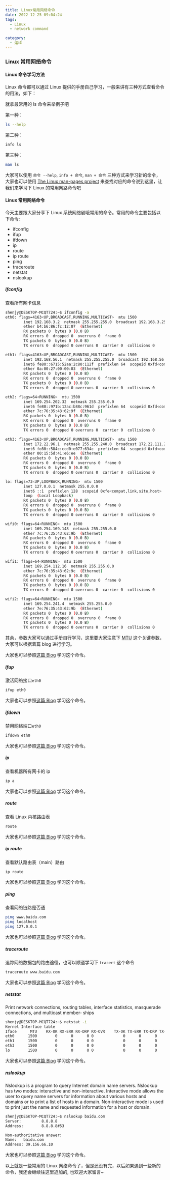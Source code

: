 ```yaml
---
title: Linux常用网络命令
date: 2022-12-25 09:04:24
tags:
  - Linux
  - network command

category:
  - 运维
---
```


### Linux 常用网络命令

#### Linux 命令学习方法

Linux 命令都可以通过 Linux 提供的手册自己学习，一般来讲有三种方式查看命令的用法，如下：

就拿最常用的 ls 命令来举例子吧

第一种：

```sh
ls --help
```

第二种：

```sh
info ls
```

第三种：

```sh
man ls
```

大家可以使用 `命令 --help`, `info + 命令`, `man + 命令` 三种方式来学习新的命令，大家也可以使用 [The Linux man-pages project](https://www.kernel.org/doc/man-pages/) 来查找对应的命令说到这里，让我们来学习下 Linux 的常用网路命令吧

#### Linux 常用网络命令

今天主要跟大家分享下 Linux 系统网络剧哦常用的命令。常用的命令主要包括以下命令:

- ifconfig
- ifup
- ifdown
- ip
- route
- ip route
- ping
- traceroute
- netstat
- nslookup

##### ifconfig

查看所有网卡信息

```sh
shenjy@DESKTOP-MCQT724:~$ ifconfig -a
eth0: flags=4163<UP,BROADCAST,RUNNING,MULTICAST>  mtu 1500
        inet 192.168.3.2  netmask 255.255.255.0  broadcast 192.168.3.255
        ether b4:b6:86:fc:12:07  (Ethernet)
        RX packets 0  bytes 0 (0.0 B)
        RX errors 0  dropped 0  overruns 0  frame 0
        TX packets 0  bytes 0 (0.0 B)
        TX errors 0  dropped 0 overruns 0  carrier 0  collisions 0

eth1: flags=4163<UP,BROADCAST,RUNNING,MULTICAST>  mtu 1500
        inet 192.168.56.1  netmask 255.255.255.0  broadcast 192.168.56.255
        inet6 fe80::6715:52aa:2c80:112f  prefixlen 64  scopeid 0xfd<compat,link,site,host>
        ether 0a:00:27:00:00:03  (Ethernet)
        RX packets 0  bytes 0 (0.0 B)
        RX errors 0  dropped 0  overruns 0  frame 0
        TX packets 0  bytes 0 (0.0 B)
        TX errors 0  dropped 0 overruns 0  carrier 0  collisions 0

eth2: flags=64<RUNNING>  mtu 1500
        inet 169.254.202.32  netmask 255.255.0.0
        inet6 fe80::971b:12ac:b88c:961d  prefixlen 64  scopeid 0xfd<compat,link,site,host>
        ether 7c:76:35:43:62:9f  (Ethernet)
        RX packets 0  bytes 0 (0.0 B)
        RX errors 0  dropped 0  overruns 0  frame 0
        TX packets 0  bytes 0 (0.0 B)
        TX errors 0  dropped 0 overruns 0  carrier 0  collisions 0

eth3: flags=4163<UP,BROADCAST,RUNNING,MULTICAST>  mtu 1500
        inet 172.22.96.1  netmask 255.255.240.0  broadcast 172.22.111.255
        inet6 fe80::584c:ccd0:e077:634c  prefixlen 64  scopeid 0xfd<compat,link,site,host>
        ether 00:15:5d:41:e6:ee  (Ethernet)
        RX packets 0  bytes 0 (0.0 B)
        RX errors 0  dropped 0  overruns 0  frame 0
        TX packets 0  bytes 0 (0.0 B)
        TX errors 0  dropped 0 overruns 0  carrier 0  collisions 0

lo: flags=73<UP,LOOPBACK,RUNNING>  mtu 1500
        inet 127.0.0.1  netmask 255.0.0.0
        inet6 ::1  prefixlen 128  scopeid 0xfe<compat,link,site,host>
        loop  (Local Loopback)
        RX packets 0  bytes 0 (0.0 B)
        RX errors 0  dropped 0  overruns 0  frame 0
        TX packets 0  bytes 0 (0.0 B)
        TX errors 0  dropped 0 overruns 0  carrier 0  collisions 0

wifi0: flags=64<RUNNING>  mtu 1500
        inet 169.254.169.148  netmask 255.255.0.0
        ether 7c:76:35:43:62:9b  (Ethernet)
        RX packets 0  bytes 0 (0.0 B)
        RX errors 0  dropped 0  overruns 0  frame 0
        TX packets 0  bytes 0 (0.0 B)
        TX errors 0  dropped 0 overruns 0  carrier 0  collisions 0

wifi1: flags=64<RUNNING>  mtu 1500
        inet 169.254.112.16  netmask 255.255.0.0
        ether 7c:76:35:43:62:9c  (Ethernet)
        RX packets 0  bytes 0 (0.0 B)
        RX errors 0  dropped 0  overruns 0  frame 0
        TX packets 0  bytes 0 (0.0 B)
        TX errors 0  dropped 0 overruns 0  carrier 0  collisions 0

wifi2: flags=64<RUNNING>  mtu 1500
        inet 169.254.241.4  netmask 255.255.0.0
        ether 7e:76:35:43:62:9b  (Ethernet)
        RX packets 0  bytes 0 (0.0 B)
        RX errors 0  dropped 0  overruns 0  frame 0
        TX packets 0  bytes 0 (0.0 B)
        TX errors 0  dropped 0 overruns 0  carrier 0  collisions 0
```

其余，参数大家可以通过手册自行学习，这里要大家注意下 [MTU](https://www.cloudflare.com/learning/network-layer/what-is-mtu/) 这个关键参数，大家可以根据着篇 blog 进行学习。

大家也可以参照[这篇 Blog](https://www.geeksforgeeks.org/ifconfig-command-in-linux-with-examples/) 学习这个命令。

##### ifup

激活网络接口`eth0`

```sh
ifup eth0
```

大家也可以参照[这篇 Blog](https://www.geeksforgeeks.org/ifup-command-in-linux-with-examples/) 学习这个命令。

##### ifdown

禁用网络端口`eth0`

```sh
ifdown eth0
```

大家也可以参照[这篇 Blog](https://www.geeksforgeeks.org/ifdown-command-in-linux-with-examples/) 学习这个命令。

##### ip

查看机器所有网卡的 ip

```sh
ip a
```

大家也可以参照[这篇 Blog](https://www.geeksforgeeks.org/ip-command-in-linux-with-examples/) 学习这个命令。

##### route

查看 Linux 内核路由表

```sh
route
```

大家也可以参照[这篇 Blog](https://www.geeksforgeeks.org/route-command-in-linux-with-examples/) 学习这个命令。

##### ip route

查看默认路由表（main）路由

```sh
ip route
```

大家也可以参照[这篇 Blog](https://blog.csdn.net/zhongmushu/article/details/108220232) 学习这个命令。

##### ping

查看网络链路是否通

```sh
ping www.baidu.com
ping localhost
ping 127.0.0.1
```

大家也可以参照[这篇 Blog](https://www.geeksforgeeks.org/ping-command-in-linux-with-examples/) 学习这个命令。

##### traceroute

追踪网络数据包的路由途径，也可以顺道学习下 `tracert` 这个命令

```sh
traceroute www.baidu.com
```

大家也可以参照[这篇 Blog](https://www.geeksforgeeks.org/traceroute-command-in-linux-with-examples/) 学习这个命令。

##### netstat

Print network connections, routing tables, interface statistics, masquerade connections, and multicast member‐
ships

```sh
shenjy@DESKTOP-MCQT724:~$ netstat -i
Kernel Interface table
Iface      MTU    RX-OK RX-ERR RX-DRP RX-OVR    TX-OK TX-ERR TX-DRP TX-OVR Flg
eth0      1500        0      0      0 0             0      0      0      0 BMRU
eth1      1500        0      0      0 0             0      0      0      0 BMRU
eth3      1500        0      0      0 0             0      0      0      0 BMRU
lo        1500        0      0      0 0             0      0      0      0 LRU
```

大家也可以参照[这篇 Blog](https://www.geeksforgeeks.org/netstat-command-linux/) 学习这个命令。

##### nslookup

Nslookup is a program to query Internet domain name servers. Nslookup has two modes: interactive and non-interactive.
Interactive mode allows the user to query name servers for information about various hosts and domains or to print a list
of hosts in a domain. Non-interactive mode is used to print just the name and requested information for a host or domain.

```sh
shenjy@DESKTOP-MCQT724:~$ nslookup baidu.com
Server:         8.8.8.8
Address:        8.8.8.8#53

Non-authoritative answer:
Name:   baidu.com
Address: 39.156.66.10
```

大家也可以参照[这篇 Blog](https://www.geeksforgeeks.org/nslookup-command-in-linux-with-examples/) 学习这个命令。

以上就是一些常用的 Linux 网络命令了，但是还没有完，以后如果遇到一些新的命令，我还会继续往这里追加的, 也欢迎大家留言~
